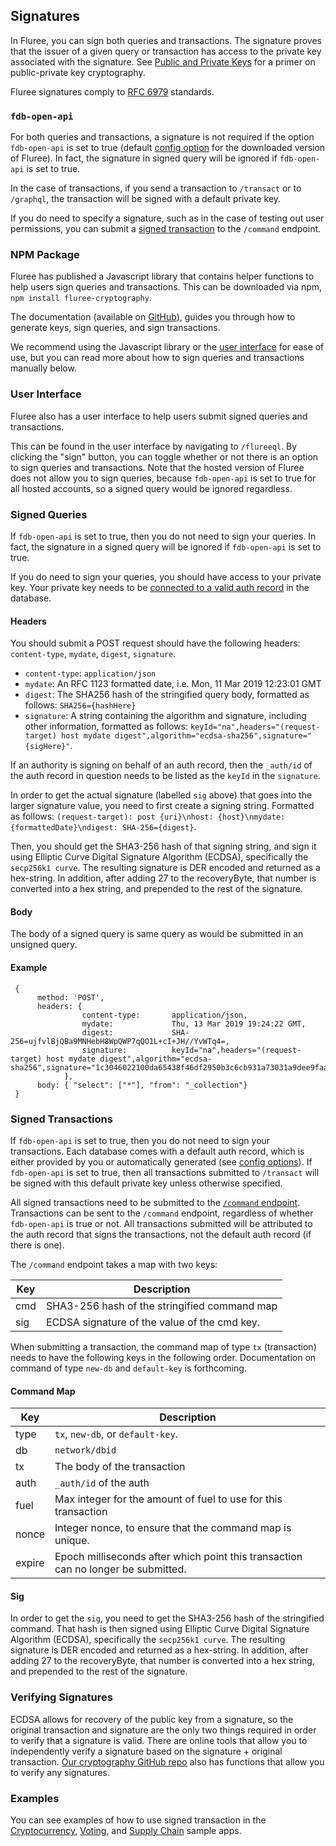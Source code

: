 ## Signatures

In Fluree, you can sign both queries and transactions. The signature proves that the issuer of a given query or transaction has access to the private key associated with the signature. See [Public and Private Keys](/docs/identity/public-private-keys) for a primer on public-private key cryptography.  

Fluree signatures comply to [RFC 6979](https://tools.ietf.org/html/rfc6979) standards.

### `fdb-open-api`
For both queries and transactions, a signature is not required if the option `fdb-open-api` is set to true (default [config option](/docs/getting-started/installation#config-options) for the downloaded version of Fluree). In fact, the signature in signed query will be ignored if `fdb-open-api` is set to true. 

In the case of transactions, if you send a transaction to `/transact` or to `/graphql`, the transaction will be signed with a default private key. 

If you do need to specify a signature, such as in the case of testing out user permissions, you can submit a [signed transaction](#signed-transactions) to the `/command` endpoint.  

### NPM Package

Fluree has published a Javascript library that contains helper functions to help users sign queries and transactions. This can be downloaded via npm, `npm install fluree-cryptography`. 

The documentation (available on <a href="https://github.com/fluree/cryptography" target="_blank">GitHub</a>), guides you through how to generate keys, sign queries, and sign transactions. 

We recommend using the Javascript library or the [user interface](#user-interface) for ease of use, but you can read more about how to sign queries and transactions manually below. 

### User Interface

Fluree also has a user interface to help users submit signed queries and transactions.

This can be found in the user interface by navigating to `/flureeql`. By clicking the "sign" button, you can toggle whether or not there is an option to sign queries and transactions. Note that the hosted version of Fluree does not allow you to sign queries, because `fdb-open-api` is set to true for all hosted accounts, so a signed query would be ignored regardless.

### Signed Queries
If `fdb-open-api` is set to true, then you do not need to sign your queries. In fact, the signature in a signed query will be ignored if `fdb-open-api` is set to true. 

If you do need to sign your queries, you should have access to your private key. Your private key needs to be [connected to a valid auth record](/docs/identity/auth-records) in the database.

#### Headers

You should submit a POST request should have the following headers: `content-type`, `mydate`, `digest`, `signature`.

- `content-type`: `application/json`
- `mydate`: An RFC 1123 formatted date, i.e. Mon, 11 Mar 2019 12:23:01 GMT
- `digest`: The SHA256 hash of the stringified query body, formatted as follows: `SHA256={hashHere}`
- `signature`: A string containing the algorithm and signature, including other information, formatted as follows: `keyId="na",headers="(request-target) host mydate digest",algorithm="ecdsa-sha256",signature="{sigHere}"`. 

If an authority is signing on behalf of an auth record, then the `_auth/id` of the auth record in question needs to be listed as the `keyId` in the `signature`.

In order to get the actual signature (labelled `sig` above) that goes into the larger signature value, you need to first create a signing string. Formatted as follows: `(request-target): post {uri}\nhost: {host}\nmydate: {formattedDate}\ndigest: SHA-256={digest}`. 

Then, you should get the SHA3-256 hash of that signing string, and sign it using Elliptic Curve Digital Signature Algorithm (ECDSA), specifically the `secp256k1 curve`. The resulting signature is DER encoded and returned as a hex-string. In addition, after adding 27 to the recoveryByte, that number is converted into a hex string, and prepended to the rest of the signature. 

#### Body

The body of a signed query is same query as would be submitted in an unsigned query. 

#### Example

```all
 {
      method: 'POST',
      headers: {
                content-type:       application/json,
                mydate:             Thu, 13 Mar 2019 19:24:22 GMT,
                digest:             SHA-256=ujfvlBjQBa9MNHebH8WpQWP7qQO1L+cI+JH//YvWTq4=,
                signature:          keyId="na",headers="(request-target) host mydate digest",algorithm="ecdsa-sha256",signature="1c3046022100da65438f46df2950b3c6cb931a73031a9dee9faaf1ea8d8dd1d83d5ac026635f022100aabe5483c7bd10c3a468fe720d0fbec256fa3e904e16ff9f330ef13f7921700b"
            },
      body: { "select": ["*"], "from": "_collection"}
 }
```

### Signed Transactions
If `fdb-open-api` is set to true, then you do not need to sign your transactions. Each database comes with a default auth record, which is either provided by you or automatically generated (see [config options](/docs/getting-started/installation#config-options)). If `fdb-open-api` is set to true, then all transactions submitted to `/transact` will be signed with this default private key unless otherwise specified. 

All signed transactions need to be submitted to the [`/command` endpoint](/api/downloaded-endpoints/overview). Transactions can be sent to the `/command` endpoint, regardless of whether `fdb-open-api` is true or not. All transactions submitted will be attributed to the auth record that signs the transactions, not the default auth record (if there is one).

The `/command` endpoint takes a map with two keys:

Key | Description
--- | ---
cmd | SHA3-256 hash of the stringified command map
sig | ECDSA signature of the value of the cmd key. 

When submitting a transaction, the command map of type `tx` (transaction) needs to have the following keys in the following order. Documentation on command of type `new-db` and `default-key` is forthcoming. 

#### Command Map

Key | Description
--- | ---
type | `tx`, `new-db`, or `default-key`. 
db | `network/dbid`
tx | The body of the transaction
auth | `_auth/id` of the auth
fuel | Max integer for the amount of fuel to use for this transaction
nonce | Integer nonce, to ensure that the command map is unique.
expire | Epoch milliseconds after which point this transaction can no longer be submitted. 

#### Sig

In order to get the `sig`, you need to get the SHA3-256 hash of the stringified command. That hash is then signed using Elliptic Curve Digital Signature Algorithm (ECDSA), specifically the `secp256k1 curve`. The resulting signature is DER encoded and returned as a hex-string. In addition, after adding 27 to the recoveryByte, that number is converted into a hex string, and prepended to the rest of the signature. 

### Verifying Signatures

ECDSA allows for recovery of the public key from a signature, so the original transaction and signature are the only two things required in order to verify that a signature is valid. There are online tools that allow you to independently verify a signature based on the signature + original transaction. <a href="https://github.com/fluree/cryptography" target="_blank">Our cryptography GitHub repo</a> also has functions that allow you to verify any signatures.

### Examples

You can see examples of how to use signed transaction in the [Cryptocurrency](/docs/examples/cryptocurrency), [Voting](/docs/examples/voting), and [Supply Chain](/docs/examples/supply-chain) sample apps. 